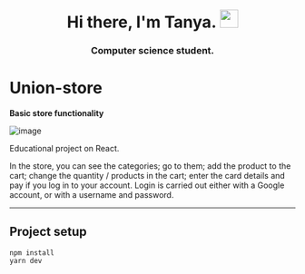 <h1 align="center">Hi there, I'm Tanya.
<img src="https://github.com/blackcater/blackcater/raw/main/images/Hi.gif" height="32"/></h1>
<h3 align="center">Computer science student.</h3>

# Union-store

**Basic store functionality**

![image](union-store.gif)

Educational project on React.

In the store, you can see the categories; go to them; add the product to the cart; change the quantity / products in
the cart; enter the card details and pay if you log in to your account. Login is carried out either with a Google
account, or with a username and password.

----
## Project setup

```
npm install
yarn dev
```

